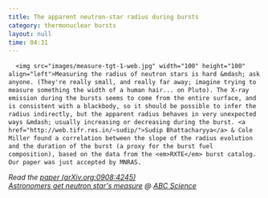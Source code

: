 ```yaml
---
title: The apparent neutron-star radius during bursts
category: thermonuclear bursts
layout: null
time: 04:31
---
```

<!-- converted from blosxom format post by dkg 22.1.2022 -->
<!-- created by convert.pl on Mon Jan 30 02:22:57 EST 2012 -->
<!-- converted from ../2009/09/apparent-neutron-star-radius-during.html -->
<!-- Post timestamp Tuesday, September 01, 2009 12:31 AM -->
<!-- touch -t 200909011231 -->
<!-- Labels: 2009, neutron star EOS, papers, press, thermonuclear bursts -->
      <img src="images/measure-tgt-1-web.jpg" width="100" height="100" align="left">Measuring the radius of neutron stars is hard &mdash; ask anyone. (They're really small, and really far away; imagine trying to measure something the width of a human hair... on Pluto). The X-ray emission during the bursts seems to come from the entire surface, and is consistent with a blackbody, so it should be possible to infer the radius indirectly, but the apparent radius behaves in very unexpected ways &mdash; usually increasing or decreasing during the burst. <a href="http://web.tifr.res.in/~sudip/">Sudip Bhattacharyya</a> & Cole Miller found a correlation between the slope of the radius evolution and the duration of the burst (a proxy for the burst fuel composition), based on the data from the <em>RXTE</em> burst catalog. Our paper was just accepted by MNRAS.
<p>
<em>Read the <a href="http://arxiv.org/abs/0908.4245">paper (arXiv.org:0908:4245)</a><br>
<a href="http://www.abc.net.au/science/articles/2009/09/07/2676997.htm">Astronomers get neutron star's measure</a> @  <a href="http://www.abc.net.au/science">ABC Science</a></em>
